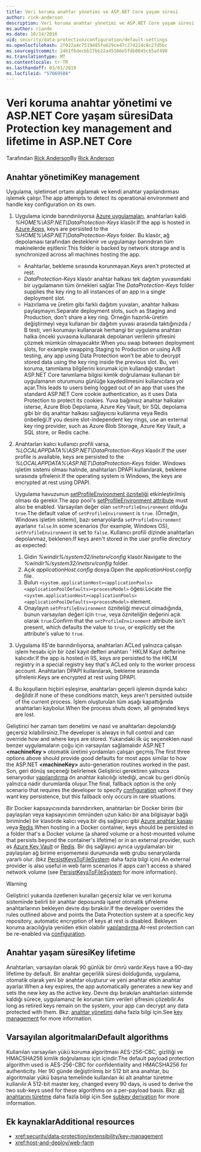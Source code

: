 ```yaml
---
title: Veri koruma anahtar yönetimi ve ASP.NET Core yaşam süresi
author: rick-anderson
description: Veri koruma anahtar yönetimi ve ASP.NET Core yaşam süresi hakkında bilgi edinin.
ms.author: riande
ms.date: 10/14/2016
uid: security/data-protection/configuration/default-settings
ms.openlocfilehash: 2f022a4c7519485fe629ce47c27d214c8c27d5bc
ms.sourcegitcommit: 24b1f6decbb17bb22a45166e5fdb0845c65af498
ms.translationtype: MT
ms.contentlocale: tr-TR
ms.lasthandoff: 03/01/2019
ms.locfileid: "57069588"
---
```

# <a name="data-protection-key-management-and-lifetime-in-aspnet-core"></a><span data-ttu-id="5cd30-103">Veri koruma anahtar yönetimi ve ASP.NET Core yaşam süresi</span><span class="sxs-lookup"><span data-stu-id="5cd30-103">Data Protection key management and lifetime in ASP.NET Core</span></span>

<span data-ttu-id="5cd30-104">Tarafından [Rick Anderson](https://twitter.com/RickAndMSFT)</span><span class="sxs-lookup"><span data-stu-id="5cd30-104">By [Rick Anderson](https://twitter.com/RickAndMSFT)</span></span>

## <a name="key-management"></a><span data-ttu-id="5cd30-105">Anahtar yönetimi</span><span class="sxs-lookup"><span data-stu-id="5cd30-105">Key management</span></span>

<span data-ttu-id="5cd30-106">Uygulama, işletimsel ortamı algılamak ve kendi anahtar yapılandırması işlemek çalışır.</span><span class="sxs-lookup"><span data-stu-id="5cd30-106">The app attempts to detect its operational environment and handle key configuration on its own.</span></span>

1. <span data-ttu-id="5cd30-107">Uygulama içinde barındırılıyorsa [Azure uygulamaları](https://azure.microsoft.com/services/app-service/), anahtarları kaldı *%HOME%\ASP.NET\DataProtection-Keys* klasör.</span><span class="sxs-lookup"><span data-stu-id="5cd30-107">If the app is hosted in [Azure Apps](https://azure.microsoft.com/services/app-service/), keys are persisted to the *%HOME%\ASP.NET\DataProtection-Keys* folder.</span></span> <span data-ttu-id="5cd30-108">Bu klasör, ağ depolaması tarafından desteklenir ve uygulamayı barındıran tüm makinelerde eşitlenir.</span><span class="sxs-lookup"><span data-stu-id="5cd30-108">This folder is backed by network storage and is synchronized across all machines hosting the app.</span></span>
   * <span data-ttu-id="5cd30-109">Anahtarlar, bekleme sırasında korunmayan.</span><span class="sxs-lookup"><span data-stu-id="5cd30-109">Keys aren't protected at rest.</span></span>
   * <span data-ttu-id="5cd30-110">*DataProtection-Keys* klasör anahtar halkası tek dağıtım yuvasındaki bir uygulamanın tüm örnekleri sağlar.</span><span class="sxs-lookup"><span data-stu-id="5cd30-110">The *DataProtection-Keys* folder supplies the key ring to all instances of an app in a single deployment slot.</span></span>
   * <span data-ttu-id="5cd30-111">Hazırlama ve üretim gibi farklı dağıtım yuvaları, anahtar halkası paylaşmayın.</span><span class="sxs-lookup"><span data-stu-id="5cd30-111">Separate deployment slots, such as Staging and Production, don't share a key ring.</span></span> <span data-ttu-id="5cd30-112">Örneğin hazırlık-üretim değiştirmeyi veya kullanan bir dağıtım yuvası arasında taktığınızda / B testi, veri korumayı kullanarak herhangi bir uygulama anahtarı halka önceki yuvasına kullanarak depolanan verilerin şifresini çözmek mümkün olmayacaktır.</span><span class="sxs-lookup"><span data-stu-id="5cd30-112">When you swap between deployment slots, for example swapping Staging to Production or using A/B testing, any app using Data Protection won't be able to decrypt stored data using the key ring inside the previous slot.</span></span> <span data-ttu-id="5cd30-113">Bu, veri koruma, tanımlama bilgilerini korumak için kullandığı standart ASP.NET Core tanımlama bilgisi kimlik doğrulaması kullanan bir uygulamanın oturumunu günlüğe kaydedilmesini kullanıcılara yol açar.</span><span class="sxs-lookup"><span data-stu-id="5cd30-113">This leads to users being logged out of an app that uses the standard ASP.NET Core cookie authentication, as it uses Data Protection to protect its cookies.</span></span> <span data-ttu-id="5cd30-114">Yuva bağımsız anahtar halkaları isterse, Azure Blob Depolama, Azure Key Vault, bir SQL depolama gibi bir dış anahtar halkası sağlayıcısı kullanma veya Redis önbelleği.</span><span class="sxs-lookup"><span data-stu-id="5cd30-114">If you desire slot-independent key rings, use an external key ring provider, such as Azure Blob Storage, Azure Key Vault, a SQL store, or Redis cache.</span></span>

1. <span data-ttu-id="5cd30-115">Anahtarları kalıcı kullanıcı profili varsa, *%LOCALAPPDATA%\ASP.NET\DataProtection-Keys* klasör.</span><span class="sxs-lookup"><span data-stu-id="5cd30-115">If the user profile is available, keys are persisted to the *%LOCALAPPDATA%\ASP.NET\DataProtection-Keys* folder.</span></span> <span data-ttu-id="5cd30-116">Windows işletim sistemi olması halinde, anahtarları DPAPI kullanılarak, bekleme sırasında şifrelenir.</span><span class="sxs-lookup"><span data-stu-id="5cd30-116">If the operating system is Windows, the keys are encrypted at rest using DPAPI.</span></span>

   <span data-ttu-id="5cd30-117">Uygulama havuzunun [setProfileEnvironment özniteliği](/iis/configuration/system.applicationhost/applicationpools/add/processmodel#configuration) etkinleştirilmiş olması da gerekir.</span><span class="sxs-lookup"><span data-stu-id="5cd30-117">The app pool's [setProfileEnvironment attribute](/iis/configuration/system.applicationhost/applicationpools/add/processmodel#configuration) must also be enabled.</span></span> <span data-ttu-id="5cd30-118">Varsayılan değer olan `setProfileEnvironment` olduğu `true`.</span><span class="sxs-lookup"><span data-stu-id="5cd30-118">The default value of `setProfileEnvironment` is `true`.</span></span> <span data-ttu-id="5cd30-119">(Örneğin, Windows işletim sistemi), bazı senaryolarda `setProfileEnvironment` ayarlanır `false`.</span><span class="sxs-lookup"><span data-stu-id="5cd30-119">In some scenarios (for example, Windows OS), `setProfileEnvironment` is set to `false`.</span></span> <span data-ttu-id="5cd30-120">Kullanıcı profili dizinde anahtarları depolanmaz, beklenen:</span><span class="sxs-lookup"><span data-stu-id="5cd30-120">If keys aren't stored in the user profile directory as expected:</span></span>

   1. <span data-ttu-id="5cd30-121">Gidin *%windir%/system32/inetsrv/config* klasör.</span><span class="sxs-lookup"><span data-stu-id="5cd30-121">Navigate to the *%windir%/system32/inetsrv/config* folder.</span></span>
   1. <span data-ttu-id="5cd30-122">Açık *applicationHost.config* dosya.</span><span class="sxs-lookup"><span data-stu-id="5cd30-122">Open the *applicationHost.config* file.</span></span>
   1. <span data-ttu-id="5cd30-123">Bulun `<system.applicationHost><applicationPools><applicationPoolDefaults><processModel>` öğesi.</span><span class="sxs-lookup"><span data-stu-id="5cd30-123">Locate the `<system.applicationHost><applicationPools><applicationPoolDefaults><processModel>` element.</span></span>
   1. <span data-ttu-id="5cd30-124">Onaylayın `setProfileEnvironment` özniteliği mevcut olmadığında, bunun varsayılan değeri için `true`, veya özniteliğin değerini açık olarak `true`.</span><span class="sxs-lookup"><span data-stu-id="5cd30-124">Confirm that the `setProfileEnvironment` attribute isn't present, which defaults the value to `true`, or explicitly set the attribute's value to `true`.</span></span>

1. <span data-ttu-id="5cd30-125">Uygulama IIS'de barındırılıyorsa, anahtarları ACLed yalnızca çalışan işlem hesabı için bir özel kayıt defteri anahtarı ' HKLM Kayıt defterine kalıcıdır.</span><span class="sxs-lookup"><span data-stu-id="5cd30-125">If the app is hosted in IIS, keys are persisted to the HKLM registry in a special registry key that's ACLed only to the worker process account.</span></span> <span data-ttu-id="5cd30-126">Anahtarları DPAPI kullanılarak, bekleme sırasında şifrelenir.</span><span class="sxs-lookup"><span data-stu-id="5cd30-126">Keys are encrypted at rest using DPAPI.</span></span>

1. <span data-ttu-id="5cd30-127">Bu koşulların hiçbiri eşleşirse, anahtarları geçerli işlemin dışında kalıcı değildir.</span><span class="sxs-lookup"><span data-stu-id="5cd30-127">If none of these conditions match, keys aren't persisted outside of the current process.</span></span> <span data-ttu-id="5cd30-128">İşlem oluşturulan tüm aşağı kapattığında anahtarları kaybolur.</span><span class="sxs-lookup"><span data-stu-id="5cd30-128">When the process shuts down, all generated keys are lost.</span></span>

<span data-ttu-id="5cd30-129">Geliştirici her zaman tam denetimi ve nasıl ve anahtarları depolandığı geçersiz kılabilirsiniz.</span><span class="sxs-lookup"><span data-stu-id="5cd30-129">The developer is always in full control and can override how and where keys are stored.</span></span> <span data-ttu-id="5cd30-130">Yukarıdaki ilk üç seçenekten nasıl benzer uygulamaların çoğu için varsayılan sağlamalıdır ASP.NET  **\<machineKey >** otomatik üretimi yordamları çalışan geçmiş.</span><span class="sxs-lookup"><span data-stu-id="5cd30-130">The first three options above should provide good defaults for most apps similar to how the ASP.NET **\<machineKey>** auto-generation routines worked in the past.</span></span> <span data-ttu-id="5cd30-131">Son, geri dönüş seçeneği belirlemek Geliştirici gerektiren yalnızca senaryodur [yapılandırma](xref:security/data-protection/configuration/overview) ön anahtar kalıcılığı istediği, ancak bu geri dönüş yalnızca nadir durumlarda oluşur.</span><span class="sxs-lookup"><span data-stu-id="5cd30-131">The final, fallback option is the only scenario that requires the developer to specify [configuration](xref:security/data-protection/configuration/overview) upfront if they want key persistence, but this fallback only occurs in rare situations.</span></span>

<span data-ttu-id="5cd30-132">Bir Docker kapsayıcısında barındırırken, anahtarları bir Docker birim (bir paylaşılan veya kapsayıcının ömründen uzun kalıcı bir ana bilgisayar bağlı biriminde) bir klasörde kalıcı veya bir dış sağlayıcı gibi [Azure anahtar kasası](https://azure.microsoft.com/services/key-vault/) veya [Redis](https://redis.io/).</span><span class="sxs-lookup"><span data-stu-id="5cd30-132">When hosting in a Docker container, keys should be persisted in a folder that's a Docker volume (a shared volume or a host-mounted volume that persists beyond the container's lifetime) or in an external provider, such as [Azure Key Vault](https://azure.microsoft.com/services/key-vault/) or [Redis](https://redis.io/).</span></span> <span data-ttu-id="5cd30-133">Bir dış sağlayıcı ayrıca uygulamaları bir paylaşılan ağ birime erişememesi durumunda web grubu senaryolarda yararlı olur. (bkz [PersistKeysToFileSystem](xref:security/data-protection/configuration/overview#persistkeystofilesystem) daha fazla bilgi için).</span><span class="sxs-lookup"><span data-stu-id="5cd30-133">An external provider is also useful in web farm scenarios if apps can't access a shared network volume (see [PersistKeysToFileSystem](xref:security/data-protection/configuration/overview#persistkeystofilesystem) for more information).</span></span>

> [!WARNING]
> <span data-ttu-id="5cd30-134">Geliştirici yukarıda özetlenen kuralları geçersiz kılar ve veri koruma sisteminde belirli bir anahtar deposunda işaret otomatik şifreleme anahtarlarının bekleyen devre dışı bırakılır.</span><span class="sxs-lookup"><span data-stu-id="5cd30-134">If the developer overrides the rules outlined above and points the Data Protection system at a specific key repository, automatic encryption of keys at rest is disabled.</span></span> <span data-ttu-id="5cd30-135">Bekleyen koruma aracılığıyla yeniden etkin olabilir [yapılandırma](xref:security/data-protection/configuration/overview).</span><span class="sxs-lookup"><span data-stu-id="5cd30-135">At-rest protection can be re-enabled via [configuration](xref:security/data-protection/configuration/overview).</span></span>

## <a name="key-lifetime"></a><span data-ttu-id="5cd30-136">Anahtar yaşam süresi</span><span class="sxs-lookup"><span data-stu-id="5cd30-136">Key lifetime</span></span>

<span data-ttu-id="5cd30-137">Anahtarları, varsayılan olarak 90 günlük bir ömrü vardır.</span><span class="sxs-lookup"><span data-stu-id="5cd30-137">Keys have a 90-day lifetime by default.</span></span> <span data-ttu-id="5cd30-138">Bir anahtar geçerlilik süresi dolduğunda, uygulama, otomatik olarak yeni bir anahtar oluşturur ve yeni anahtar etkin anahtar ayarlar.</span><span class="sxs-lookup"><span data-stu-id="5cd30-138">When a key expires, the app automatically generates a new key and sets the new key as the active key.</span></span> <span data-ttu-id="5cd30-139">Devre dışı bırakılan anahtarları sistemde kaldığı sürece, uygulamanız ile korunan tüm verileri şifresini çözebilir.</span><span class="sxs-lookup"><span data-stu-id="5cd30-139">As long as retired keys remain on the system, your app can decrypt any data protected with them.</span></span> <span data-ttu-id="5cd30-140">Bkz: [anahtar yönetimi](xref:security/data-protection/implementation/key-management#key-expiration-and-rolling) daha fazla bilgi için.</span><span class="sxs-lookup"><span data-stu-id="5cd30-140">See [key management](xref:security/data-protection/implementation/key-management#key-expiration-and-rolling) for more information.</span></span>

## <a name="default-algorithms"></a><span data-ttu-id="5cd30-141">Varsayılan algoritmaları</span><span class="sxs-lookup"><span data-stu-id="5cd30-141">Default algorithms</span></span>

<span data-ttu-id="5cd30-142">Kullanılan varsayılan yükü koruma algoritması AES-256-CBC, gizliliği ve HMACSHA256 kimlik doğrulaması için içindir.</span><span class="sxs-lookup"><span data-stu-id="5cd30-142">The default payload protection algorithm used is AES-256-CBC for confidentiality and HMACSHA256 for authenticity.</span></span> <span data-ttu-id="5cd30-143">Her 90 günde değiştirilmiş bir 512 bit ana anahtar, bu algoritmalar yükü başına temelinde kullanılan iki alt anahtar türetme kullanılır.</span><span class="sxs-lookup"><span data-stu-id="5cd30-143">A 512-bit master key, changed every 90 days, is used to derive the two sub-keys used for these algorithms on a per-payload basis.</span></span> <span data-ttu-id="5cd30-144">Bkz: [alt anahtarını türetme](xref:security/data-protection/implementation/subkeyderivation#additional-authenticated-data-and-subkey-derivation) daha fazla bilgi için.</span><span class="sxs-lookup"><span data-stu-id="5cd30-144">See [subkey derivation](xref:security/data-protection/implementation/subkeyderivation#additional-authenticated-data-and-subkey-derivation) for more information.</span></span>

## <a name="additional-resources"></a><span data-ttu-id="5cd30-145">Ek kaynaklar</span><span class="sxs-lookup"><span data-stu-id="5cd30-145">Additional resources</span></span>

* <xref:security/data-protection/extensibility/key-management>
* <xref:host-and-deploy/web-farm>
